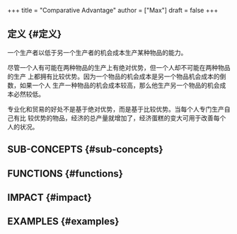 +++
title = "Comparative Advantage"
author = ["Max"]
draft = false
+++

## 定义 {#定义}

一个生产者以低于另一个生产者的机会成本生产某种物品的能力。

尽管一个人有可能在两种物品的生产上有绝对优势，但一个人却不可能在两种物品的生产
上都拥有比较优势。因为一个物品的机会成本是另一个物品机会成本的倒数，如果一个人
生产一种物品的机会成本较高，那么他生产另一个物品的机会成本必然较低。

专业化和贸易的好处不是基于绝对优势，而是基于比较优势。当每个人专门生产自己有比
较优势的物品，经济的总产量就增加了，经济蛋糕的变大可用于改善每个人的状况。


## SUB-CONCEPTS {#sub-concepts}


## FUNCTIONS {#functions}


## IMPACT {#impact}


## EXAMPLES {#examples}
